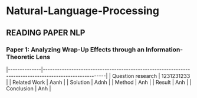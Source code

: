 # Natural-Language-Processing

## READING PAPER NLP

### Paper 1: Analyzing Wrap-Up Effects through an Information-Theoretic Lens
|--------------|--------------------------------------------------------------------------------------------------------|
| Question research | 1231231233  |
| Related Work |  Aanh  |
| Solution     |  Adnh |
| Method       |  Anh |
| Result       | Anh  |
| Conclusion   | Anh |
